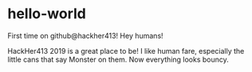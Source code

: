 # hello-world
First time on github@hackher413!
Hey humans!

HackHer413 2019 is a great place to be!
I like human fare, especially the little cans that say Monster on them. Now everything looks bouncy.

